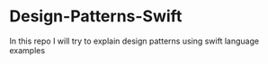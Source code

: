# Design-Patterns-Swift
In this repo I will try to explain design patterns using swift language examples
